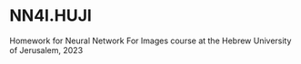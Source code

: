 # NN4I.HUJI
Homework for Neural Network For Images course at the Hebrew University of Jerusalem, 2023
